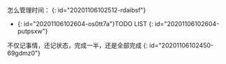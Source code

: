 怎么管理时间：
{: id="20201106102512-rdaibsf"}

* {: id="20201106102604-os0tt7a"}TODO LIST
{: id="20201106102604-putpsxw"}

不仅记事情，还记状态，完成一半，还是全部完成
{: id="20201106102450-69gdmz0"}

